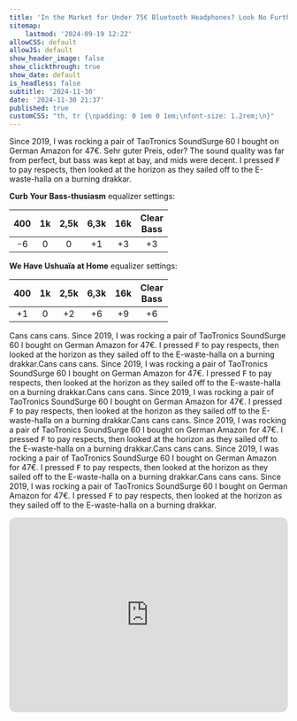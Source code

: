 ```yaml
---
title: 'In the Market for Under 75€ Bluetooth Headphones? Look No Further: Sony WH-CH720N Review Plus Equalizer Settings'
sitemap:
    lastmod: '2024-09-19 12:22'
allowCSS: default
allowJS: default
show_header_image: false
show_clickthrough: true
show_date: default
is_headless: false
subtitle: '2024-11-30'
date: '2024-11-30 21:37'
published: true
customCSS: "th, tr {\npadding: 0 1em 0 1em;\nfont-size: 1.2rem;\n}"
---
```


Since 2019, I was rocking a pair of TaoTronics SoundSurge 60 I bought on German Amazon for 47€. Sehr guter Preis, oder? The sound quality was far from perfect, but bass was kept at bay, and mids were decent. I pressed <kbd>F</kbd> to pay respects, then looked at the horizon as they sailed off to the E-waste-halla on a burning drakkar.

**Curb Your Bass-thusiasm** equalizer settings:

| 400 | 1k | 2,5k | 6,3k | 16k | Clear<br/>Bass |
|:---:|:--:|:----:|:----:|:---:|:--------------:|
|  -6 |  0 |   0  |  +1  |  +3 |        +3       |

**We Have Ushuaïa at Home** equalizer settings:

| 400 | 1k | 2,5k | 6,3k | 16k | Clear<br/>Bass |
|:---:|:--:|:----:|:----:|:---:|:--------------:|
|  +1 |  0 |   +2  |  +6  |  +9 |        +6       |

Cans cans cans. Since 2019, I was rocking a pair of TaoTronics SoundSurge 60 I bought on German Amazon for 47€. I pressed <kbd>F</kbd> to pay respects, then looked at the horizon as they sailed off to the E-waste-halla on a burning drakkar.Cans cans cans. Since 2019, I was rocking a pair of TaoTronics SoundSurge 60 I bought on German Amazon for 47€. I pressed <kbd>F</kbd> to pay respects, then looked at the horizon as they sailed off to the E-waste-halla on a burning drakkar.Cans cans cans. Since 2019, I was rocking a pair of TaoTronics SoundSurge 60 I bought on German Amazon for 47€. I pressed <kbd>F</kbd> to pay respects, then looked at the horizon as they sailed off to the E-waste-halla on a burning drakkar.Cans cans cans. Since 2019, I was rocking a pair of TaoTronics SoundSurge 60 I bought on German Amazon for 47€. I pressed <kbd>F</kbd> to pay respects, then looked at the horizon as they sailed off to the E-waste-halla on a burning drakkar.Cans cans cans. Since 2019, I was rocking a pair of TaoTronics SoundSurge 60 I bought on German Amazon for 47€. I pressed <kbd>F</kbd> to pay respects, then looked at the horizon as they sailed off to the E-waste-halla on a burning drakkar.Cans cans cans. Since 2019, I was rocking a pair of TaoTronics SoundSurge 60 I bought on German Amazon for 47€. I pressed <kbd>F</kbd> to pay respects, then looked at the horizon as they sailed off to the E-waste-halla on a burning drakkar.

<iframe style="border-radius:12px" src="https://open.spotify.com/embed/playlist/1GrG1b6evaDoaj7ewG2Glm?utm_source=generator&theme=0" width="100%" height="352" frameBorder="0" allowfullscreen="" allow="autoplay; clipboard-write; encrypted-media; fullscreen; picture-in-picture" loading="lazy"></iframe>